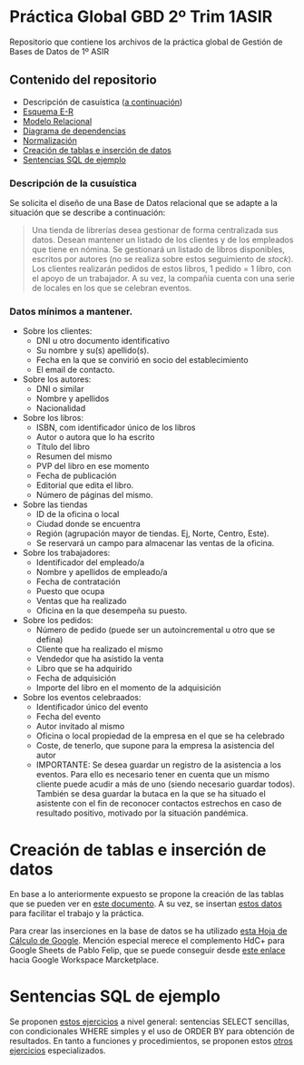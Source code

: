 # Práctica Global GBD 2º Trim 1ASIR
Repositorio que contiene los archivos de la práctica global de Gestión de Bases de Datos de 1º ASIR

## Contenido del repositorio
 - Descripción de casuística ([a continuación](#descripción-de-la-cusuística))
 - [Esquema E-R](https://github.com/gonzaleztroyano/asir1-gbd-practicaglobal/raw/main/DiagramaEntidadRelacion.png)
 - [Modelo Relacional](./ModeloRelacional.pdf)
 - [Diagrama de dependencias](./Dependencias.pdf)
 - [Normalización](./Normalización.pdf)
 - [Creación de tablas e inserción de datos](#Creación-de-tablas-e-inserción-de-datos)
 - [Sentencias SQL de ejemplo](#Sentencias-SQL-de-ejemplo)

### Descripción de la cusuística
Se solicita el diseño de una Base de Datos relacional que se adapte a la situación que se describe a continuación:
> Una tienda de librerías desea gestionar de forma centralizada sus datos. 
> Desean mantener un listado de los clientes y de los empleados que tiene en nómina. Se gestionará un listado de libros disponibles, escritos por autores (no se realiza sobre estos seguimiento de *stock*). Los clientes realizarán pedidos de estos libros, 1 pedido = 1 libro, con el apoyo de un trabajador. 
> A su vez, la compañía cuenta con una serie de locales en los que se celebran eventos. 

### Datos mínimos a mantener.
 - Sobre los clientes:
   - DNI u otro documento identificativo
   - Su nombre y su(s) apellido(s).
   - Fecha en la que se convirió en socio del establecimiento
   - El email de contacto.
 - Sobre los autores:
   - DNI o similar
   - Nombre y apellidos
   - Nacionalidad
- Sobre los libros:
  - ISBN, com identificador único de los libros
  - Autor o autora que lo ha escrito
  - Título del libro
  - Resumen del mismo
  - PVP del libro en ese momento
  - Fecha de publicación
  - Editorial que edita el libro. 
  - Número de páginas del mismo.
- Sobre las tiendas
  - ID de la oficina o local
  - Ciudad donde se encuentra
  - Región (agrupación mayor de tiendas. Ej, Norte, Centro, Este).
  - Se reservará un campo para almacenar las ventas de la oficina.
- Sobre los trabajadores:
  - Identificador del empleado/a
  - Nombre y apellidos de empleado/a
  - Fecha de contratación
  - Puesto que ocupa
  - Ventas que ha realizado
  - Oficina en la que desempeña su puesto. 
- Sobre los pedidos:
  - Número de pedido (puede ser un autoincremental u otro que se defina)
  - Cliente que ha realizado el mismo
  - Vendedor que ha asistido la venta
  - Libro que se ha adquirido
  - Fecha de adquisición
  - Importe del libro en el momento de la adquisición
- Sobre los eventos celebraados:
  - Identificador único del evento
  - Fecha del evento
  - Autor invitado al mismo
  - Oficina o local propiedad de la empresa en el que se ha celebrado
  - Coste, de tenerlo, que supone para la empresa la asistencia del autor
  - IMPORTANTE: Se desea guardar un registro de la asistencia a los eventos. Para ello es necesario tener en cuenta que un mismo cliente puede acudir a más de uno (siendo necesario guardar todos). También se desa guardar la butaca en la que se ha situado el asistente con el fin de reconocer contactos estrechos en caso de resultado positivo, motivado por la situación pandémica.  


# Creación de tablas e inserción de datos
En base a lo anteriormente expuesto se propone la creación de las tablas que se pueden ver en [este documento](./creacion_tablas-libros.txt).
A su vez, se insertan [estos datos](./inserciones-libros.txt) para facilitar el trabajo y la práctica. 

Para crear las inserciones en la base de datos se ha utilizado [esta Hoja de Cálculo de Google](https://docs.google.com/spreadsheets/d/e/2PACX-1vRTuZgZKcHg35HDMT9gsCXMrqt1-WcHcI21dyb-phopM0MM-CRkt8QwqzMp2MkmdpS7h2i5SHkEiioN/pubhtml). Mención especial merece el complemento HdC+ para Google Sheets de Pablo Felip, que se puede conseguir desde [este enlace](https://workspace.google.com/marketplace/app/hdc+/410659432888) hacia Google Workspace Marcketplace.


# Sentencias SQL de ejemplo
Se proponen [estos ejercicios](./SentenciasSQL-1.pdf) a nivel general: sentencias SELECT sencillas, con condicionales WHERE simples y el uso de ORDER BY para obtención de resultados. 
En tanto a funciones y procedimientos, se proponen estos [otros ejercicios](./SentenciasSQL-2.pdf) especializados. 
